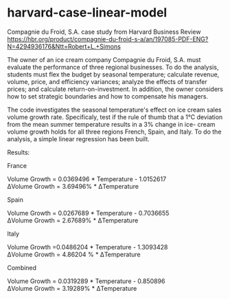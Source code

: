 harvard-case-linear-model
=========================

Compagnie du Froid, S.A. case study from Harvard Business Review https://hbr.org/product/compagnie-du-froid-s-a/an/197085-PDF-ENG?N=4294936176&Ntt=Robert+L.+Simons

The owner of an ice cream company Compagnie du Froid, S.A. must evaluate the performance of three regional businesses. To do the analysis, students must flex the budget by seasonal temperature; calculate revenue, volume, price, and efficiency variances; analyze the effects of transfer prices; and calculate return-on-investment. In addition, the owner considers how to set strategic boundaries and how to compensate his managers.

The code investigates the seasonal temperature's effect on ice cream sales volume growth rate. Specificaly, test if the rule of thumb that a 1°C deviation from the mean summer temperature results in a 3% change in ice-
cream volume growth holds for all three regions French, Spain, and Italy. To do the analysis, a simple linear regression has been built.

Results:

France

Volume Growth = 0.0369496 * Temperature - 1.0152617			
ΔVolume Growth =  3.69496% * ΔTemperature			

Spain

Volume Growth = 0.0267689 * Temperature - 0.7036655			
ΔVolume Growth =  2.67689% * ΔTemperature			

Italy

Volume Growth =0.0486204 * Temperature - 1.3093428			
ΔVolume Growth =  4.86204 % * ΔTemperature		

Combined

Volume Growth = 0.0319289 * Temperature - 0.850896			
ΔVolume Growth =  3.19289% * ΔTemperature			

